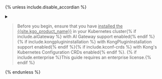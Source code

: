 {% unless include.disable_accordian %}
<details class="custom" markdown="1">
<summary>
<blockquote class="note">
  <p style="cursor: pointer">Before you begin, ensure that you have <u>installed the {{site.kgo_product_name}}</u> in your Kubernetes cluster{% if include.aiGateway %} with AI Gateway support enabled{% endif %}{% if include.kongplugininstallation %} with KongPluginInstallation support enabled{% endif %}{% if include.kconf-crds %} with Kong's Kubernetes Configuration CRDs enabled{% endif %}. {% if include.enterprise %}This guide requires an enterprise license.{% endif %}</p>
</blockquote>
</summary>

## Prerequisites
{% endunless %}

{% if include.experimental %}
### Install CRDs
{% assign gwapi_version = "1.0.0" %}
{% if include.release.value == "1.0.x" %}
{% assign gwapi_version = "0.8.1" %}
{% endif %}

If you want to use experimental resources and fields such as `TCPRoute`s and `UDPRoute`s, please run this command.

```shell
kubectl apply -f https://github.com/kubernetes-sigs/gateway-api/releases/download/v{{ gwapi_version }}/experimental-install.yaml
```
{% endif %}

{% if include.aiGateway %}
The `AIGateway` feature is an **alpha** release, and needs additional CRDs installed:

```bash
kubectl apply -f {{site.links.web}}/assets/gateway-operator/ai-gateway-crd.yaml --server-side
```
{% endif %}

### Install {{ site.kgo_product_name }}

{% include snippets/gateway-operator/install_with_helm.md version=include.version release=include.release mode=include.mode %}

{%- if include.kongplugininstallation %}

### Enable the KongPluginInstallation controller

As this guide uses the experimental KongPluginInstallation feature, we need to explicitly enable it:

```bash
kubectl set env -n kong-system deployments/kgo-gateway-operator-controller-manager -c manager GATEWAY_OPERATOR_ENABLE_CONTROLLER_KONGPLUGININSTALLATION="true"
```
{% endif %}

{% if include.enterprise %}

### Enterprise License

{:.note}
> **Note:** This is an enterprise feature. In order to use it you'll need a [license](/gateway-operator/{{ page.release }}/license/)
> installed in your cluster so that {{ site.kgo_product_name }} can consume it.

```yaml
echo "
apiVersion: configuration.konghq.com/v1alpha1
kind: KongLicense
metadata:
  name: kong-license
rawLicenseString: '$(cat ./license.json)'
" | kubectl apply -f -
```
{% endif %}

{% unless include.disable_accordian %}
</details>
{% endunless %}

